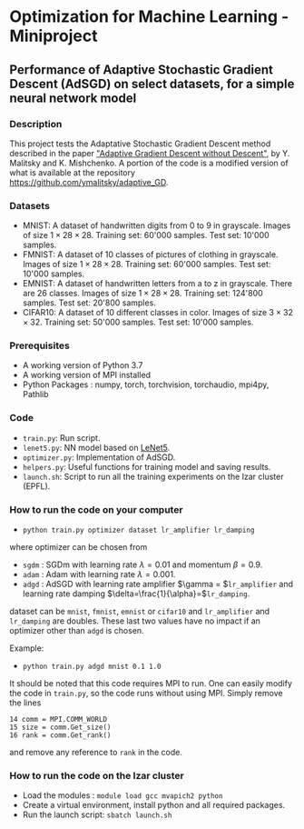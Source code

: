 # Optimization for Machine Learning - Miniproject
## Performance of Adaptive Stochastic Gradient Descent (AdSGD) on select datasets, for a simple neural network model 

### Description
This project tests the Adaptative Stochastic Gradient Descent method described in the paper ["Adaptive Gradient Descent without Descent"](https://arxiv.org/pdf/1910.09529.pdf), by Y. Malitsky and K. Mishchenko. A portion of the code is a modified version of what is available at the repository https://github.com/ymalitsky/adaptive_GD. 

### Datasets

- MNIST: A dataset of handwritten  digits from 0 to 9 in grayscale. Images of size $1\times 28 \times 28$. Training set: 60'000 samples. Test set: 10'000 samples. 
- FMNIST: A dataset of 10 classes of pictures of clothing in grayscale. Images of size $1\times 28 \times 28$. Training set: 60'000 samples. Test set: 10'000 samples. 
- EMNIST: A dataset of handwritten letters from a to z in grayscale. There are 26 classes. Images of size $1\times 28 \times 28$. Training set: 124'800 samples. Test set: 20'800 samples. 
- CIFAR10: A dataset of 10 different classes in color. Images of size $3\times 32 \times 32$. Training set: 50'000 samples. Test set: 10'000 samples. 

### Prerequisites
- A working version of Python 3.7
- A working version of MPI installed
- Python Packages : numpy, torch, torchvision, torchaudio, mpi4py, Pathlib

### Code
- ``train.py``: Run script.
- ``lenet5.py``: NN model based on [LeNet5](http://yann.lecun.com/exdb/publis/pdf/lecun-98.pdf).
- ``optimizer.py``: Implementation of AdSGD.
- ``helpers.py``: Useful functions for training model and saving results.
- ``launch.sh``: Script to run all the training experiments on the Izar cluster (EPFL). 


### How to run the code on your computer
- ``python train.py optimizer dataset lr_amplifier lr_damping``

where optimizer can be chosen from 
- ``sgdm`` : SGDm with learning rate $\lambda=0.01 \text{ and momentum } \beta = 0.9$.
- ``adam`` : Adam with learning rate $\lambda = 0.001$.
- ``adgd`` : AdSGD with learning rate amplifier $\gamma = $``lr_amplifier`` and learning rate damping $\delta=\frac{1}{\alpha}=$``lr_damping``.

dataset can be ``mnist``, ``fmnist``, ``emnist`` or ``cifar10`` and ``lr_amplifier`` and ``lr_damping`` are doubles. These last two values have no impact if an optimizer other than ``adgd`` is chosen.

Example:
- ``python train.py adgd mnist 0.1 1.0``

It should be noted that this code requires MPI to run. One can easily modify the code in ``train.py``, so the code runs without using MPI. Simply remove the lines
```
14 comm = MPI.COMM_WORLD
15 size = comm.Get_size()
16 rank = comm.Get_rank()
```
and remove any reference to ``rank`` in the code.

### How to run the code on the Izar cluster
- Load the modules : ``module load gcc mvapich2 python``
- Create a virtual environment, install python and all required packages. 
- Run the launch script: ``sbatch launch.sh``
